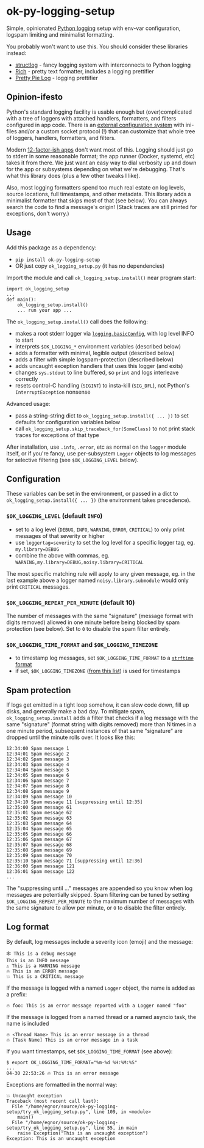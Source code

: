 # ok-py-logging-setup

Simple, opinionated [Python logging](https://docs.python.org/3/library/logging.html) setup with env-var configuration, logspam limiting and minimalist formatting.

You probably won't want to use this. You should consider these libraries instead:
- [structlog](https://www.structlog.org/) - fancy logging system with interconnects to Python logging
- [Rich](https://github.com/Textualize/rich#readme) - pretty text formatter, includes a logging prettifier
- [Pretty Pie Log](https://github.com/chanpreet3000/pretty-pie-log) - logging prettifier

## Opinion-ifesto

Python's standard logging facility is usable enough but (over)complicated with a tree of loggers with attached handlers, formatters, and filters configured in app code. There is an [external configuration system](https://docs.python.org/latest/library/logging.config.html) with ini-files and/or a custom socket protocol (!) that can customize that whole tree of loggers, handlers, formatters, and filters.

Modern [12-factor-ish apps](https://12factor.net/) don't want most of this. Logging should just go to stderr in some reasonable format; the app runner (Docker, systemd, etc) takes it from there. We just want an easy way to dial verbosity up and down for the app or subsystems depending on what we're debugging. That's what this library does (plus a few other tweaks I like).

Also, most logging formatters spend too much real estate on log levels, source locations, full timestamps, and other metadata. This library adds a minimalist formatter that skips most of that (see below). You can always search the code to find a message's origin! (Stack traces are still printed for exceptions, don't worry.)

## Usage

Add this package as a dependency:
- `pip install ok-py-logging-setup`
- OR just copy `ok_logging_setup.py` (it has no dependencies)

Import the module and call `ok_logging_setup.install()` near program start:
```
import ok_logging_setup
...
def main():
    ok_logging_setup.install()
    ... run your app ...
```

The `ok_logging_setup.install()` call does the following:
- makes a root stderr logger via [`logging.basicConfig`](https://docs.python.org/3/library/logging.html#logging.basicConfig), with log level INFO to start
- interprets `$OK_LOGGING_*` environment variables (described below)
- adds a formatter with minimal, legible output (described below)
- adds a filter with simple logspam-protection (described below)
- adds uncaught exception handlers that uses this logger (and exits)
- changes `sys.stdout` to line buffered, so `print` and logs interleave correctly
- resets control-C handling (`SIGINT`) to insta-kill (`SIG_DFL`), not Python's `InterruptException` nonsense

Advanced usage:
- pass a string-string dict to `ok_logging_setup.install({ ... })` to set defaults for configuration variables below
- call `ok_logging_setup.skip_traceback_for(SomeClass)` to not print stack traces for exceptions of that type

After installation, use `.info`, `.error`, etc as normal on the `logger` module itself, or if you're fancy, use per-subsystem `Logger` objects to log messages for selective filtering (see `$OK_LOGGING_LEVEL` below).

## Configuration

These variables can be set in the environment, or passed in a dict to `ok_logging_setup.install({ ... })` (the environment takes precedence).

### `$OK_LOGGING_LEVEL` (default `INFO`)

- set to a log level (`DEBUG`, `INFO`, `WARNING`, `ERROR`, `CRITICAL`) to only print messages of that severity or higher
- use `loggertag=severity` to set the log level for a specific logger tag, eg. `my.library=DEBUG`
- combine the above with commas, eg. `WARNING,my.library=DEBUG,noisy.library=CRITICAL`

The most specific matching rule will apply to any given message, eg. in the last example above a logger named `noisy.library.submodule` would only print `CRITICAL` messages.

### `$OK_LOGGING_REPEAT_PER_MINUTE` (default 10)

The number of messages with the same "signature" (message format with digits removed) allowed in one minute before being blocked by spam protection (see below). Set to `0` to disable the spam filter entirely.

### `$OK_LOGGING_TIME_FORMAT` and `$OK_LOGGING_TIMEZONE`

- to timestamp log messages, set `$OK_LOGGING_TIME_FORMAT` to a [`strftime` format](https://docs.python.org/3/library/datetime.html#format-codes)
- if set, `$OK_LOGGING_TIMEZONE` ([from this list](https://en.wikipedia.org/wiki/List_of_tz_database_time_zones)) is used for timestamps

## Spam protection

If logs get emitted in a tight loop somehow, it can slow code down, fill up disks, and generally make a bad day. To mitigate spam, `ok_logging_setup.install` adds a filter that checks if a log message with the same "signature" (format string with digits removed) more than N times in a one minute period, subsequent instances of that same "signature" are dropped until the minute rolls over. It looks like this:

```
12:34:00 Spam message 1
12:34:01 Spam message 2
12:34:02 Spam message 3
12:34:03 Spam message 4
12:34:04 Spam message 5
12:34:05 Spam message 6
12:34:06 Spam message 7
12:34:07 Spam message 8
12:34:08 Spam message 9
12:34:09 Spam message 10
12:34:10 Spam message 11 [suppressing until 12:35]
12:35:00 Spam message 61
12:35:01 Spam message 62
12:35:02 Spam message 63
12:35:03 Spam message 64
12:35:04 Spam message 65
12:35:05 Spam message 66
12:35:06 Spam message 67
12:35:07 Spam message 68
12:35:08 Spam message 69
12:35:09 Spam message 70
12:35:10 Spam message 71 [suppressing until 12:36]
12:36:00 Spam message 121
12:36:01 Spam message 122
...
```

The "suppressing until ..." messages are appended so you know when log messages are potentially skipped. Spam filtering can be tuned by setting `$OK_LOGGING_REPEAT_PER_MINUTE` to the maximum number of messages with the same signature to allow per minute, or `0` to disable the filter entirely.

## Log format

By default, log messages include a severity icon (emoji) and the message:
```
🕸 This is a debug message
This is an INFO message
⚠️ This is a WARNING message    
🔥 This is an ERROR message
💥 This is a CRITICAL message
```

If the message is logged with a named `Logger` object, the name is added as a prefix:
```
🔥 foo: This is an error message reported with a Logger named "foo"
```

If the message is logged from a named thread or a named asyncio task, the name is included
```
🔥 <Thread Name> This is an error message in a thread
🔥 [Task Name] This is an error message in a task
```

If you want timestamps, set `$OK_LOGGING_TIME_FORMAT` (see above):
```
$ export OK_LOGGING_TIME_FORMAT="%m-%d %H:%M:%S"
...
04-30 22:53:26 🔥 This is an error message
```

Exceptions are formatted in the normal way:
```
💥 Uncaught exception
Traceback (most recent call last):
  File "/home/egnor/source/ok-py-logging-setup/try_ok_logging_setup.py", line 109, in <module>
    main()
  File "/home/egnor/source/ok-py-logging-setup/try_ok_logging_setup.py", line 55, in main
    raise Exception("This is an uncaught exception")
Exception: This is an uncaught exception
```
